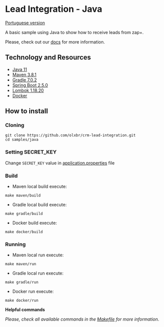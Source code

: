 # Lead Integration - Java

[Portuguese version](README-ptbr.md)

A basic sample using Java to show how to receive leads from zap+.

Please, check out our [docs](https://developers.grupozap.com/) for more information.

## Technology and Resources

- [Java 11](https://openjdk.java.net/projects/jdk/11/)
- [Maven 3.8.1](https://maven.apache.org/)
- [Gradle 7.0.2](https://gradle.org/)
- [Spring Boot 2.5.0](https://spring.io/projects/spring-boot)
- [Lombok 1.18.20](https://projectlombok.org/features/all)  
- [Docker](https://www.docker.com/get-started)

## How to install

### Cloning

``` shell
git clone https://github.com/olxbr/crm-lead-integration.git
cd samples/java
```

### Setting SECRET_KEY

Change `SECRET_KEY` value in [application.properties](src/main/resources/application.properties) file

### Build

- Maven local build execute:
``` shell
make maven/build
```
- Gradle local build execute:
``` shell
make gradle/build
```
- Docker build execute:
``` shell
make docker/build
```

### Running 

- Maven local run execute:
``` shell
make maven/run
```
- Gradle local run execute:
``` shell
make gradle/run
```
- Docker run execute:
``` shell
make docker/run
```

**Helpful commands**

*Please, check all available commands in the [Makefile](Makefile) for more information*.

